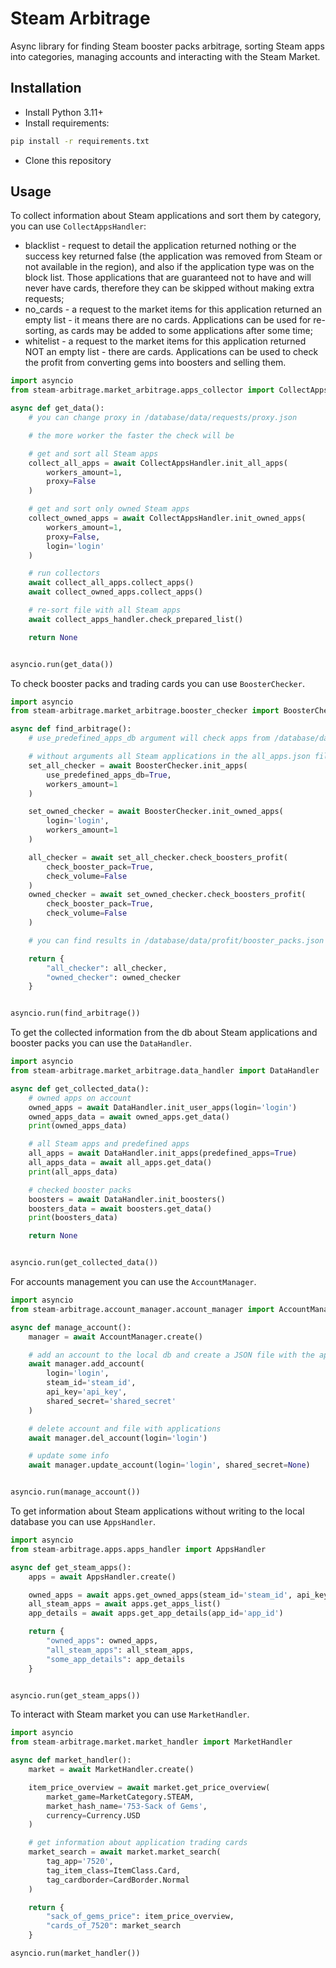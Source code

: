 # Steam Arbitrage
Async library for finding Steam booster packs arbitrage, sorting Steam apps into categories, managing accounts and interacting with the Steam Market.

## Installation
- Install Python 3.11+
- Install requirements:

```bash
pip install -r requirements.txt
```

- Clone this repository
  
## Usage
To collect information about Steam applications and sort them by category, you can use `CollectAppsHandler`:
- blacklist - request to detail the application returned nothing or the success key returned false (the application was removed from Steam or not available in the region), and also if the application type was on the block list. Those applications that are guaranteed not to have and will never have cards, therefore they can be skipped without making extra requests;
- no_cards - a request to the market items for this application returned an empty list - it means there are no cards. Applications can be used for re-sorting, as cards may be added to some applications after some time;
- whitelist - a request to the market items for this application returned NOT an empty list - there are cards. Applications can be used to check the profit from converting gems into boosters and selling them.

```python
import asyncio
from steam-arbitrage.market_arbitrage.apps_collector import CollectAppsHandler

async def get_data():
    # you can change proxy in /database/data/requests/proxy.json

    # the more worker the faster the check will be

    # get and sort all Steam apps
    collect_all_apps = await CollectAppsHandler.init_all_apps(
        workers_amount=1, 
        proxy=False
    )

    # get and sort only owned Steam apps
    collect_owned_apps = await CollectAppsHandler.init_owned_apps(
        workers_amount=1, 
        proxy=False, 
        login='login'
    )

    # run collectors
    await collect_all_apps.collect_apps()
    await collect_owned_apps.collect_apps()

    # re-sort file with all Steam apps
    await collect_apps_handler.check_prepared_list()

    return None


asyncio.run(get_data())
```

To check booster packs and trading cards you can use `BoosterChecker`.

```python
import asyncio
from steam-arbitrage.market_arbitrage.booster_checker import BoosterChecker

async def find_arbitrage():
    # use_predefined_apps_db argument will check apps from /database/data/apps/predefined_apps.json

    # without arguments all Steam applications in the all_apps.json file will be checked
    set_all_checker = await BoosterChecker.init_apps(
        use_predefined_apps_db=True, 
        workers_amount=1
    )

    set_owned_checker = await BoosterChecker.init_owned_apps(
        login='login', 
        workers_amount=1
    )

    all_checker = await set_all_checker.check_boosters_profit(
        check_booster_pack=True, 
        check_volume=False
    )
    owned_checker = await set_owned_checker.check_boosters_profit(
        check_booster_pack=True, 
        check_volume=False
    )

    # you can find results in /database/data/profit/booster_packs.json

    return {
        "all_checker": all_checker,
        "owned_checker": owned_checker
    }


asyncio.run(find_arbitrage())
```

To get the collected information from the db about Steam applications and booster packs you can use the `DataHandler`.

```python
import asyncio
from steam-arbitrage.market_arbitrage.data_handler import DataHandler

async def get_collected_data():
    # owned apps on account
    owned_apps = await DataHandler.init_user_apps(login='login')
    owned_apps_data = await owned_apps.get_data()
    print(owned_apps_data)

    # all Steam apps and predefined apps
    all_apps = await DataHandler.init_apps(predefined_apps=True)
    all_apps_data = await all_apps.get_data()
    print(all_apps_data)

    # checked booster packs
    boosters = await DataHandler.init_boosters()
    boosters_data = await boosters.get_data()
    print(boosters_data)

    return None


asyncio.run(get_collected_data())
```

For accounts management you can use the `AccountManager`.

```python
import asyncio
from steam-arbitrage.account_manager.account_manager import AccountManager

async def manage_account():
    manager = await AccountManager.create()

    # add an account to the local db and create a JSON file with the applications on it
    await manager.add_account(
        login='login',
        steam_id='steam_id',
        api_key='api_key',
        shared_secret='shared_secret'
    )

    # delete account and file with applications
    await manager.del_account(login='login')

    # update some info
    await manager.update_account(login='login', shared_secret=None)


asyncio.run(manage_account())
```

To get information about Steam applications without writing to the local database you can use `AppsHandler`.

```python
import asyncio
from steam-arbitrage.apps.apps_handler import AppsHandler

async def get_steam_apps():
    apps = await AppsHandler.create()

    owned_apps = await apps.get_owned_apps(steam_id='steam_id', api_key='api_key')
    all_steam_apps = await apps.get_apps_list()
    app_details = await apps.get_app_details(app_id='app_id')

    return {
        "owned_apps": owned_apps,
        "all_steam_apps": all_steam_apps,
        "some_app_details": app_details
    }


asyncio.run(get_steam_apps())
```

To interact with Steam market you can use `MarketHandler`.

```python
import asyncio
from steam-arbitrage.market.market_handler import MarketHandler

async def market_handler():
    market = await MarketHandler.create()

    item_price_overview = await market.get_price_overview(
        market_game=MarketCategory.STEAM,
        market_hash_name='753-Sack of Gems',
        currency=Currency.USD
    )

    # get information about application trading cards
    market_search = await market.market_search(
        tag_app='7520',
        tag_item_class=ItemClass.Card,
        tag_cardborder=CardBorder.Normal
    )

    return {
        "sack_of_gems_price": item_price_overview,
        "cards_of_7520": market_search
    }

asyncio.run(market_handler())
```
